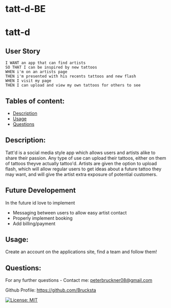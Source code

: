 # tatt-d-BE
# tatt-d

## User Story

```
I WANT an app that can find artists
SO THAT I can be inspired by new tattoos
WHEN i'm on an artists page
THEN i'm presented with his recents tattoos and new flash
WHEN I visit my page
THEN I can upload and view my own tattoos for others to see

```

## Tables of content:
- [Description](#description)
- [Usage](#usage)
- [Questions](#questions)

## Description:
Tatt'd is a social media style app which allows users and artists alike to share their passion. Any type of use can upload their tattoos, either on them of tattoos theyve actually tattoo'd. Artists are given the option to upload flash, which will allow regular users to get ideas about a future tattoo they may want, and will give the artist extra exposure of potential customers.

## Future Developement
In the future id love to implement 
- Messaging between users to allow easy artist contact
- Properly implement booking
- Add billing/payment
 
## Usage:
Create an account on the applications site, find a team and follow them! 

## Questions:

For any further questions -
Contact me: peterbruckner08@gmail.com  
               
                  
Github Profile: https://github.com/Brucksta  
                

[![License: MIT](https://img.shields.io/badge/License-MIT-yellow.svg)](https://opensource.org/licenses/MIT)

